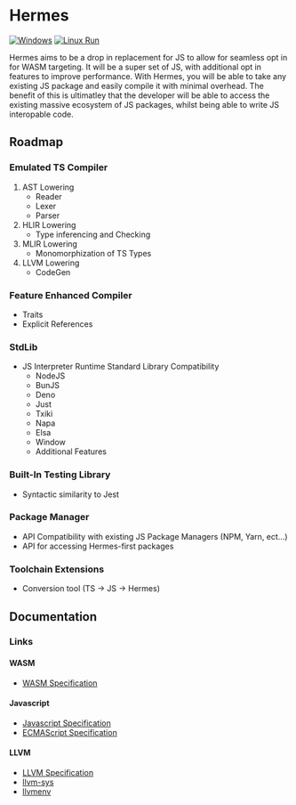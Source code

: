 # Hermes
[![Windows](https://github.com/chadc1050/Hermes/actions/workflows/windows-build.yml/badge.svg)](https://github.com/chadc1050/Hermes/actions/workflows/windows-build.yml)
[![Linux Run](https://github.com/chadc1050/Hermes/actions/workflows/linux-build.yml/badge.svg)](https://github.com/chadc1050/Hermes/actions/workflows/linux-build.yml)

Hermes aims to be a drop in replacement for JS to allow for seamless opt in for WASM targeting. It will be a super set of JS, with additional opt in features to improve performance. With Hermes, you will be able to take any existing JS package and easily compile it with minimal overhead. The benefit of this is ultimatley that the developer 
will be able to access the existing massive ecosystem of JS packages, whilst being able to write JS interopable code. 

## Roadmap
### Emulated TS Compiler
1. AST Lowering
   - Reader
   - Lexer
   - Parser 
2. HLIR Lowering
   - Type inferencing and Checking
3. MLIR Lowering
   - Monomorphization of TS Types
4. LLVM Lowering
   - CodeGen

### Feature Enhanced Compiler
- Traits
- Explicit References

### StdLib
- JS Interpreter Runtime Standard Library Compatibility
  - NodeJS
  - BunJS
  - Deno
  - Just
  - Txiki
  - Napa
  - Elsa
  - Window
  - Additional Features

### Built-In Testing Library
- Syntactic similarity to Jest

### Package Manager
- API Compatibility with existing JS Package Managers (NPM, Yarn, ect...)
- API for accessing Hermes-first packages

### Toolchain Extensions
- Conversion tool (TS -> JS -> Hermes)

## Documentation
### Links
#### WASM
- [WASM Specification](https://webassembly.github.io/spec/core/)

#### Javascript
- [Javascript Specification](https://developer.mozilla.org/en-US/docs/Web/JavaScript)
- [ECMAScript Specification](https://262.ecma-international.org/#sec-ecmascript-language-lexical-grammar)

#### LLVM
- [LLVM Specification](https://llvm.org/docs/LangRef.html)
- [llvm-sys](https://crates.io/crates/llvm-sys)
- [llvmenv](https://crates.io/crates/llvmenv)